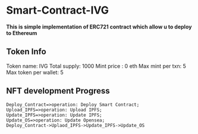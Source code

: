 # Smart-Contract-IVG

**This is simple implementation of ERC721 contract which allow u to deploy to Ethereum**

## Token Info
Token name: IVG
Total supply: 1000
Mint price : 0 eth
Max mint per txn: 5
Max token per wallet: 5

## NFT development Progress
```flow
Deploy_Contract=>operation: Deploy Smart Contract;
Upload_IPFS=>operation: Upload IPFS;
Update_IPFS=>operation: Update IPFS;
Update_OS=>operation: Update Opensea;
Deploy_Contract->Uplaod_IPFS->Update_IPFS->Update_OS

```


